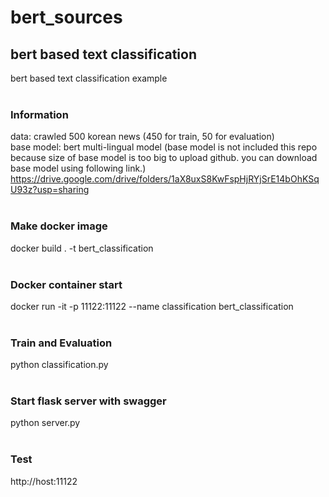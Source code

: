 # bert_sources

## bert based text classification
bert based text classification example <br><br>

### Information
data: crawled 500 korean news (450 for train, 50 for evaluation) <br>
base model: bert multi-lingual model (base model is not included this repo because size of base model is too big to upload github. you can download base model using following link.)
https://drive.google.com/drive/folders/1aX8uxS8KwFspHjRYjSrE14bOhKSqU93z?usp=sharing <br><br>

### Make docker image
docker build . -t bert_classification <br><br>

### Docker container start
docker run -it -p 11122:11122 --name classification bert_classification <br><br>

### Train and Evaluation
python classification.py <br><br>

### Start flask server with swagger
python server.py <br><br>

### Test
http://host:11122

